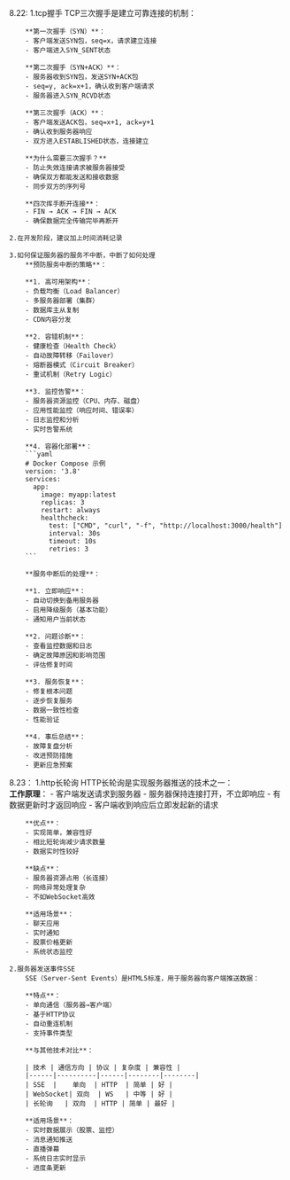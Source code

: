 8.22:
    1.tcp握手
        TCP三次握手是建立可靠连接的机制：
        
        **第一次握手（SYN）**：
        - 客户端发送SYN包，seq=x，请求建立连接
        - 客户端进入SYN_SENT状态
        
        **第二次握手（SYN+ACK）**：
        - 服务器收到SYN包，发送SYN+ACK包
        - seq=y, ack=x+1，确认收到客户端请求
        - 服务器进入SYN_RCVD状态
        
        **第三次握手（ACK）**：
        - 客户端发送ACK包，seq=x+1, ack=y+1
        - 确认收到服务器响应
        - 双方进入ESTABLISHED状态，连接建立
        
        **为什么需要三次握手？**
        - 防止失效连接请求被服务器接受
        - 确保双方都能发送和接收数据
        - 同步双方的序列号
        
        **四次挥手断开连接**：
        - FIN → ACK → FIN → ACK
        - 确保数据完全传输完毕再断开

    2.在开发阶段，建议加上时间消耗记录

    3.如何保证服务器的服务不中断，中断了如何处理
        **预防服务中断的策略**：
        
        **1. 高可用架构**：
        - 负载均衡（Load Balancer）
        - 多服务器部署（集群）
        - 数据库主从复制
        - CDN内容分发
        
        **2. 容错机制**：
        - 健康检查（Health Check）
        - 自动故障转移（Failover）
        - 熔断器模式（Circuit Breaker）
        - 重试机制（Retry Logic）
        
        **3. 监控告警**：
        - 服务器资源监控（CPU、内存、磁盘）
        - 应用性能监控（响应时间、错误率）
        - 日志监控和分析
        - 实时告警系统
        
        **4. 容器化部署**：
        ```yaml
        # Docker Compose 示例
        version: '3.8'
        services:
          app:
            image: myapp:latest
            replicas: 3
            restart: always
            healthcheck:
              test: ["CMD", "curl", "-f", "http://localhost:3000/health"]
              interval: 30s
              timeout: 10s
              retries: 3
        ```
        
        **服务中断后的处理**：
        
        **1. 立即响应**：
        - 自动切换到备用服务器
        - 启用降级服务（基本功能）
        - 通知用户当前状态
        
        **2. 问题诊断**：
        - 查看监控数据和日志
        - 确定故障原因和影响范围
        - 评估修复时间
        
        **3. 服务恢复**：
        - 修复根本问题
        - 逐步恢复服务
        - 数据一致性检查
        - 性能验证
        
        **4. 事后总结**：
        - 故障复盘分析
        - 改进预防措施
        - 更新应急预案

8.23： 
    1.http长轮询
        HTTP长轮询是实现服务器推送的技术之一：    
        **工作原理**：
        - 客户端发送请求到服务器
        - 服务器保持连接打开，不立即响应
        - 有数据更新时才返回响应
        - 客户端收到响应后立即发起新的请求
        
        **优点**：
        - 实现简单，兼容性好
        - 相比短轮询减少请求数量
        - 数据实时性较好
        
        **缺点**：
        - 服务器资源占用（长连接）
        - 网络异常处理复杂
        - 不如WebSocket高效
        
        **适用场景**：
        - 聊天应用
        - 实时通知
        - 股票价格更新
        - 系统状态监控

    2.服务器发送事件SSE
        SSE（Server-Sent Events）是HTML5标准，用于服务器向客户端推送数据：
        
        **特点**：
        - 单向通信（服务器→客户端）
        - 基于HTTP协议
        - 自动重连机制
        - 支持事件类型
  
        **与其他技术对比**：
        
        | 技术 | 通信方向 | 协议 | 复杂度 | 兼容性 |
        |------|----------|------|--------|--------|
        | SSE  |    单向  | HTTP  | 简单 | 好 |
        | WebSocket| 双向  | WS   | 中等 | 好 |
        | 长轮询   | 双向  | HTTP | 简单 | 最好 |
        
        **适用场景**：
        - 实时数据展示（股票、监控）
        - 消息通知推送
        - 直播弹幕
        - 系统日志实时显示
        - 进度条更新